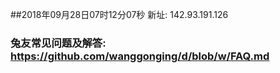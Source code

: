 ##2018年09月28日07时12分07秒 新址: 142.93.191.126
### 兔友常见问题及解答: https://github.com/wanggonging/d/blob/w/FAQ.md
